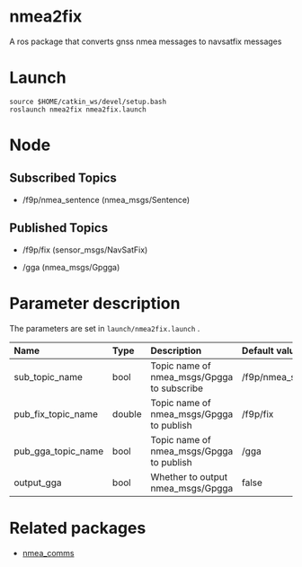 nmea2fix
==========

A ros package that converts gnss nmea messages to navsatfix messages


# Launch

~~~
source $HOME/catkin_ws/devel/setup.bash
roslaunch nmea2fix nmea2fix.launch
~~~

# Node

## Subscribed Topics
 - /f9p/nmea_sentence (nmea_msgs/Sentence)

## Published Topics

 - /f9p/fix (sensor_msgs/NavSatFix)

 - /gga (nmea_msgs/Gpgga)


# Parameter description

The parameters are set in `launch/nmea2fix.launch` .

|Name|Type|Description|Default value|
|:---|:---|:---|:---|
|sub_topic_name|bool|Topic name of nmea_msgs/Gpgga to subscribe|/f9p/nmea_sentence|
|pub_fix_topic_name|double|Topic name of nmea_msgs/Gpgga to publish|/f9p/fix|
|pub_gga_topic_name|bool|Topic name of nmea_msgs/Gpgga to publish|/gga|
|output_gga|bool|Whether to output nmea_msgs/Gpgga|false|


# Related packages
- [nmea_comms](https://github.com/MapIV/nmea_comms)